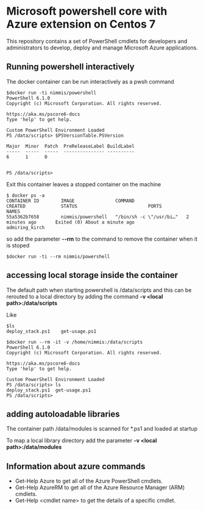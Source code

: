 # Microsoft powershell core with Azure extension on Centos 7

This repository contains a set of PowerShell cmdlets for developers and administrators to develop, deploy and manage Microsoft Azure applications.

## Running powershell interactively

The docker container can be run interactively as a pwsh command

    $docker run -ti nimmis/powershell
    PowerShell 6.1.0
    Copyright (c) Microsoft Corporation. All rights reserved.

    https://aka.ms/pscore6-docs
    Type 'help' to get help.

    Custom PowerShell Environment Loaded
    PS /data/scripts> $PSVersionTable.PSVersion

    Major  Minor  Patch  PreReleaseLabel BuildLabel
    -----  -----  -----  --------------- ----------
    6      1      0                      


    PS /data/scripts>

Exit this container leaves a stopped container on the machine

    $ docker ps -a
    CONTAINER ID        IMAGE               COMMAND                   CREATED             STATUS                          PORTS               NAMES
    55a5362b7658        nimmis/powershell   "/bin/sh -c \"/usr/bi…"   2 minutes ago       Exited (0) About a minute ago                       admiring_kirch

so add the parameter **--rm** to the command to remove the container when it is stoped

    $docker run -ti --rm nimmis/powershell

## accessing local storage inside the container

The default path when starting powershell is /data/scripts and this can be rerouted to a local directory by adding the
command **-v &lt;local path>:/data/scripts**

Like

    $ls 
    deploy_stack.ps1	get-usage.ps1
    
    $docker run --rm -it -v /home/nimmis:/data/scripts
    PowerShell 6.1.0
    Copyright (c) Microsoft Corporation. All rights reserved.

    https://aka.ms/pscore6-docs
    Type 'help' to get help.

    Custom PowerShell Environment Loaded
    PS /data/scripts> ls
    deploy_stack.ps1  get-usage.ps1
    PS /data/scripts> 

## adding autoloadable libraries

The container path /data/modules is scanned for *.ps1 and loaded at startup

To map a local library directory add the parameter **-v &lt;local path>:/data/modules**

## Information about azure commands

- Get-Help Azure to get all of the Azure PowerShell cmdlets.
- Get-Help AzureRM to get all of the Azure Resource Manager (ARM) cmdlets.
- Get-Help &lt;cmdlet name> to get the details of a specific cmdlet.